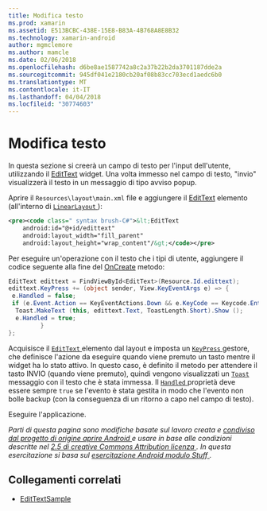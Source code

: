 ```yaml
---
title: Modifica testo
ms.prod: xamarin
ms.assetid: E513BCBC-438E-15E8-B83A-4B768A8E8B32
ms.technology: xamarin-android
author: mgmclemore
ms.author: mamcle
ms.date: 02/06/2018
ms.openlocfilehash: d6be8ae1587742a8c2a37b22b2da3701187dde2a
ms.sourcegitcommit: 945df041e2180cb20af08b83cc703ecd1aedc6b0
ms.translationtype: MT
ms.contentlocale: it-IT
ms.lasthandoff: 04/04/2018
ms.locfileid: "30774603"
---
```

# <a name="edit-text"></a>Modifica testo

In questa sezione si creerà un campo di testo per l'input dell'utente, utilizzando il [EditText](https://developer.xamarin.com/api/type/Android.Widget.EditText/) widget. Una volta immesso nel campo di testo, "invio" visualizzerà il testo in un messaggio di tipo avviso popup.

Aprire il <code>Resources\layout\main.xml</code> file e aggiungere il [EditText](https://developer.xamarin.com/api/type/Android.Widget.EditText/) elemento (all'interno di [ `LinearLayout` ](https://developer.xamarin.com/api/type/Android.Widget.LinearLayout/)):

```xml
<pre><code class=" syntax brush-C#">&lt;EditText
    android:id="@+id/edittext"
    android:layout_width="fill_parent"
    android:layout_height="wrap_content"/&gt;</code></pre>
```

Per eseguire un'operazione con il testo che i tipi di utente, aggiungere il codice seguente alla fine del [OnCreate](https://developer.xamarin.com/api/member/Android.App.Activity.OnCreate/) metodo:

```csharp
EditText edittext = FindViewById<EditText>(Resource.Id.edittext);
edittext.KeyPress += (object sender, View.KeyEventArgs e) => {
 e.Handled = false;
 if (e.Event.Action == KeyEventActions.Down && e.KeyCode == Keycode.Enter) {
  Toast.MakeText (this, edittext.Text, ToastLength.Short).Show ();
  e.Handled = true;
         }
};
```

Acquisisce il [ `EditText` ](https://developer.xamarin.com/api/type/Android.Widget.EditText/) elemento dal layout e imposta un [ `KeyPress` ](https://developer.xamarin.com/api/event/Android.Views.View.KeyPress/) gestore, che definisce l'azione da eseguire quando viene premuto un tasto mentre il widget ha lo stato attivo. In questo caso, è definito il metodo per attendere il tasto INVIO (quando viene premuto), quindi vengono visualizzati un [ `Toast` ](https://developer.xamarin.com/api/type/Android.Widget.Toast/) messaggio con il testo che è stata immessa. Il [ `Handled` ](https://developer.xamarin.com/api/property/Android.Views.View+KeyEventArgs.Handled/) proprietà deve essere sempre `true` se l'evento è stata gestita in modo che l'evento non bolle backup (con la conseguenza di un ritorno a capo nel campo di testo).

Eseguire l'applicazione.

*Parti di questa pagina sono modifiche basate sul lavoro creata e* [ *condiviso dal progetto di origine aprire Android* ](http://code.google.com/policies.html) *e usare in base alle condizioni descritte nel* [ *2.5 di creative Commons Attribution licenza* ](http://creativecommons.org/licenses/by/2.5/) *. In questa esercitazione si basa sul* [ *esercitazione Android modulo Stuff* ](http://developer.android.com/resources/tutorials/views/hello-formstuff.html) *.*



## <a name="related-links"></a>Collegamenti correlati

- [EditTextSample](https://developer.xamarin.com/samples/monodroid/UserInterface/EditTextSample/)
